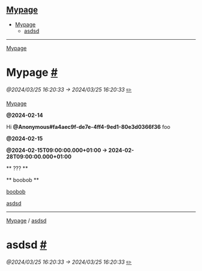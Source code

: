 [ Mypage](#)
---

* [ Mypage](#)
    * [ asdsd](#my_child_page)

---

[ Mypage](#)

<i id="index"></i>
#  Mypage  [#](#)
*@2024/03/25 16:20:33 -> 2024/03/25 16:20:33* [✏️](https://notion.so/183af621072445438c48af7dd4f21f5c)

[ Mypage](#)




**@2024-02-14**




Hi   **@Anonymous#fa4aec9f-de7e-4ff4-9ed1-80e3d0366f36**   foo




**@2024-02-15**




**@2024-02-15T09:00:00.000+01:00 → 2024-02-28T09:00:00.000+01:00**








 ** ??? ** 

 ** boobob ** 

[boobob](https://www.notion.so/99ec6c548c314555a7f379f73336893c)




[ asdsd](#my_child_page)




---
[ Mypage](#) / [ asdsd](#my_child_page)

<i id="my_child_page"></i>
#  asdsd  [#](#my_child_page)
*@2024/03/25 16:20:33 -> 2024/03/25 16:20:33* [✏️](https://notion.so/1e01f04ac311430d8c41747f4a8ff601)



